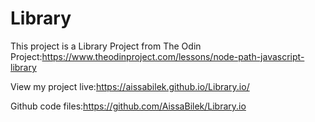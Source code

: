 # Library
This project is a Library Project from The Odin Project:https://www.theodinproject.com/lessons/node-path-javascript-library

View my project live:https://aissabilek.github.io/Library.io/


Github code files:https://github.com/AissaBilek/Library.io

